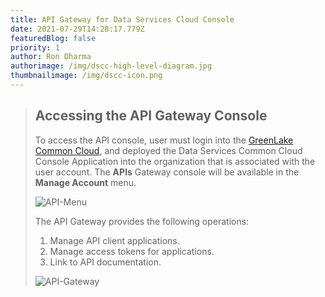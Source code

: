 ```yaml
---
title: API Gateway for Data Services Cloud Console
date: 2021-07-29T14:28:17.779Z
featuredBlog: false
priority: 1
author: Ron Dharma
authorimage: /img/dscc-high-level-diagram.jpg
thumbnailimage: /img/dscc-icon.png
---
```

> ## Accessing the API Gateway Console
>
> To access the API console, user must login into the [GreenLake Common Cloud](https:\common.cloud.hpe.com), and deployed the Data Services Common Cloud Console Application into the organization that is associated with the user account. The **APIs** Gateway console will be available in the **Manage Account** menu.
>
> ![API-Menu](/img/how-to-get-to-api-gateway.png "GreenLake Common Cloud Menu")
>
> The API Gateway provides the following operations:
>
> 1. Manage API client applications.
> 2. Manage access tokens for applications.
> 3. Link to API documentation. 
>
> ![API-Gateway](/img/dscc-api-gateway.png "DSCC API Gateway")